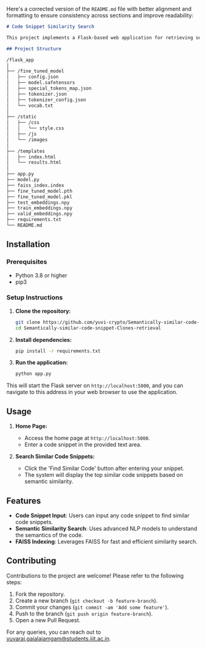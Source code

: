 Here's a corrected version of the `README.md` file with better alignment and formatting to ensure consistency across sections and improve readability:

```markdown
# Code Snippet Similarity Search

This project implements a Flask-based web application for retrieving semantically similar code snippets. It uses a machine learning model to generate embeddings for code snippets and employs a FAISS index for efficient similarity searches.

## Project Structure

/flask_app
│
├── /fine_tuned_model
│   ├── config.json
│   ├── model.safetensors
│   ├── special_tokens_map.json
│   ├── tokenizer.json
│   ├── tokenizer_config.json
│   └── vocab.txt
│
├── /static
│   ├── /css
│   │   └── style.css
│   ├── /js
│   └── /images
│
├── /templates
│   ├── index.html
│   └── results.html
│
├── app.py
├── model.py
├── faiss_index.index
├── fine_tuned_model.pth
├── fine_tuned_model.pkl
├── test_embeddings.npy
├── train_embeddings.npy
├── valid_embeddings.npy
├── requirements.txt
└── README.md
```

## Installation

### Prerequisites
- Python 3.8 or higher
- pip3

### Setup Instructions

1. **Clone the repository:**
   ```bash
   git clone https://github.com/yuvi-crypto/Semantically-similar-code-snippet-Clones-retrieval.git
   cd Semantically-similar-code-snippet-Clones-retrieval
   ```

2. **Install dependencies:**
   ```bash
   pip install -r requirements.txt
   ```

3. **Run the application:**
   ```bash
   python app.py
   ```

This will start the Flask server on `http://localhost:5000`, and you can navigate to this address in your web browser to use the application.

## Usage

1. **Home Page:**
   - Access the home page at `http://localhost:5000`.
   - Enter a code snippet in the provided text area.

2. **Search Similar Code Snippets:**
   - Click the 'Find Similar Code' button after entering your snippet.
   - The system will display the top similar code snippets based on semantic similarity.

## Features

- **Code Snippet Input**: Users can input any code snippet to find similar code snippets.
- **Semantic Similarity Search**: Uses advanced NLP models to understand the semantics of the code.
- **FAISS Indexing**: Leverages FAISS for fast and efficient similarity search.

## Contributing

Contributions to the project are welcome! Please refer to the following steps:

1. Fork the repository.
2. Create a new branch (`git checkout -b feature-branch`).
3. Commit your changes (`git commit -am 'Add some feature'`).
4. Push to the branch (`git push origin feature-branch`).
5. Open a new Pull Request.


For any queries, you can reach out to [yuvaraj.gajalajamgam@students.iiit.ac.in](mailto:yuvaraj.gajalajamgam@students.iiit.ac.in).
